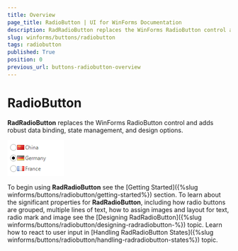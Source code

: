 ```yaml
---
title: Overview
page_title: RadioButton | UI for WinForms Documentation
description: RadRadioButton replaces the WinForms RadioButton control and adds robust data binding, state management, and design options. 
slug: winforms/buttons/radiobutton
tags: radiobutton
published: True
position: 0
previous_url: buttons-radiobutton-overview
---
```


# RadioButton


__RadRadioButton__ replaces the WinForms RadioButton control and adds robust data binding, state management, and design options. 

![buttons-radiobutton-overview 001](images/buttons-radiobutton-overview001.png)

To begin using __RadRadioButton__ see the [Getting Started]({%slug winforms/buttons/radiobutton/getting-started%}) section. To learn about the significant properties for __RadRadioButton__, including how radio buttons are grouped, multiple lines of text, how to assign images and layout for text, radio mark and image see the [Designing RadRadioButton]({%slug winforms/buttons/radiobutton/designing-radradiobutton-%}) topic. Learn how to react to user input in [Handling RadRadioButton States]({%slug winforms/buttons/radiobutton/handling-radradiobutton-states%}) topic.
